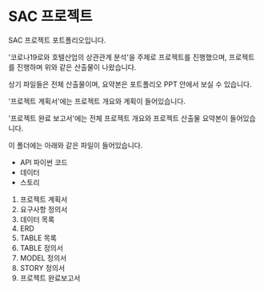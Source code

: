 # SAC 프로젝트
SAC 프로젝트 포트폴리오입니다.

'코로나19로와 호텔산업의 상관관계 분석'을 주제로 프로젝트를 진행했으며, 프로젝트를 진행하며 위와 같은 산출물이 나왔습니다.

상기 파일들은 전체 산출물이며, 요약본은 포트폴리오 PPT 안에서 보실 수 있습니다.

'프로젝트 계획서'에는 프로젝트 개요와 계획이 들어있습니다.

'프로젝트 완료 보고서'에는 전체 프로젝트 개요와 프로젝트 산출물 요약본이 들어있습니다.


이 폴더에는 아래와 같은 파일이 들어있습니다.

- API 파이썬 코드
- 데이터
- 스토리

1. 프로젝트 계획서
2. 요구사항 정의서
3. 데이터 목록
4. ERD
5. TABLE 목록
6. TABLE 정의서
7. MODEL 정의서
8. STORY 정의서
9. 프로젝트 완료보고서
